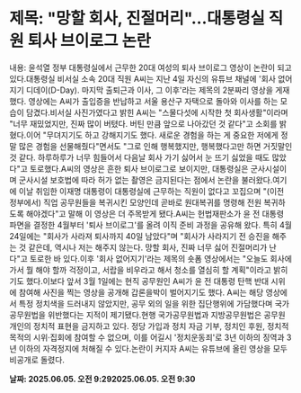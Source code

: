 # **제목: "망할 회사, 진절머리"…대통령실 직원 퇴사 브이로그 논란**

  내용: 윤석열 정부 대통령실에서 근무한 20대 여성의 퇴사 브이로그 영상이 논란이 되고 있다.대통령실 비서실 소속 20대 직원 A씨는 지난 4일 자신의 유튜브 채널에 '회사 없어지기 디데이(D-Day). 마지막 출퇴근과 이사, 그 이후'라는 제목의 2분짜리 영상을 게재했다. 영상에는 A씨가 출입증을 반납하고 서울 용산구 자택으로 돌아와 이사를 하는 모습이 담겼다.비서실 사진가였다고 밝힌 A씨는 "스물다섯에 시작한 첫 회사생활"이라며 "너무 재밌었지만, 진짜 많이 버텼다. 버틴 만큼 앞으로 나아갔던 것 같다"고 소회를 밝혔다.이어 "무뎌지기도 하고 강해지기도 했다. 새로운 경험을 하는 게 중요한 저에게 정말 많은 경험을 선물해줬다"면서도 "그로 인해 행복했지만, 행복했다고만 하면 거짓말인 것 같다. 하루하루가 너무 힘들어서 다음날 회사 가기 싫어서 눈 뜨기 싫었을 때도 많았다"고 토로했다.A씨의 영상은 흔한 퇴사 브이로그로 보이지만, 대통령실은 군사시설이며 군사시설 보호법에 따라 허가 없는 촬영은 금지된다는 점에서 논란을 불러왔다.여기에 이날 취임한 이재명 대통령이 대통령실에 근무하는 직원이 없다고 꼬집으며 "(이전 정부에서) 직업 공무원들을 복귀시킨 모양인데 곧바로 원대복귀를 명령해 전원 복귀하도록 해야겠다"고 말해 이 영상은 더 주목받게 됐다.A씨는 헌법재판소가 윤 전 대통령 파면을 결정한 4월부터 '퇴사 브이로그'를 올려 이직 준비 과정을 공유해 왔다. 특히 4월 24일에는 "회사가 사라져 퇴사까지 40일 남았다"며 "회사가 사라지기 전 승진을 해주는 것 같은데, 역시나 저는 해주지 않는다. 망할 회사, 진짜 너무 싫어 진절머리가 난다"고 토로한 바 있다.이후 '회사 없어지기'라는 제목의 숏폼 영상에서는 "오늘도 회사에 가서 뭘 해야 할까 걱정이고, 서랍을 비우라고 해서 청소를 열심히 할 계획"이라고 밝히기도 했다.이보다 앞서  3월 1일에는 현직 공무원인 A씨가 윤 전 대통령 탄핵 반대 시위에 참여해 사진을 찍는 영상을 공개해 갑론을박이 벌어지기도 했다. A씨는 해당 영상에서 특정 정치색을 드러내지 않았지만, 공무 외의 일을 위한 집단행위에 가담했다며 국가공무원법을 위반했다는 지적이 제기됐다.현행 국가공무원법과 지방공무원법은 공무원 개인의 정치적 표현을 금지하고 있다. 정당 가입과 정치 자금 기부, 정치인 후원, 정치적 목적의 시위·집회에 참여할 수 없으며, 이를 어길시 '정치운동죄'로 3년 이하의 징역과 3년 이하의 자격정지에 처해질 수 있다.논란이 커지자 A씨는 유튜브에 올린 영상을 모두 비공개로 돌렸다.

  **날짜: 2025.06.05. 오전 9:292025.06.05. 오전 9:30**